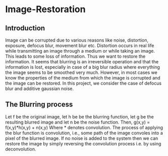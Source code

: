 # Image-Restoration

## Introduction
Image can be corrupted due to various reasons like noise, distortion, exposure, defocus blur, movement blur etc. Distortion occurs in real life while transmitting an image through a medium or while taking an image. This leads to some loss of information. Thus we want to restore the information. It seems that blurring is an irreversible operation and that the information is lost, especially in case of a big blur radius where everything the image seems to be smoothed very much. However, in most cases we know the properties of the medium from which the image is corrupted  and the image can be restored.  In this project, we consider the case of defocus blur and additive gaussian noise. 

## The Blurring process
Let f be the original image, let h be be the blurring function,  let g be the resulting blurred image and let n be the noise function. Then, g(x,y) = f(x,y)*h(x,y) + n(x,y)
Where * denotes convolution.
The process of applying the blur function is convolution, i.e., some path of the image convoles into a pixel of the blurred image. If no noise is added to the system then we can restore the image by simply reversing the convolution process i.e. by using deconvolution. 
